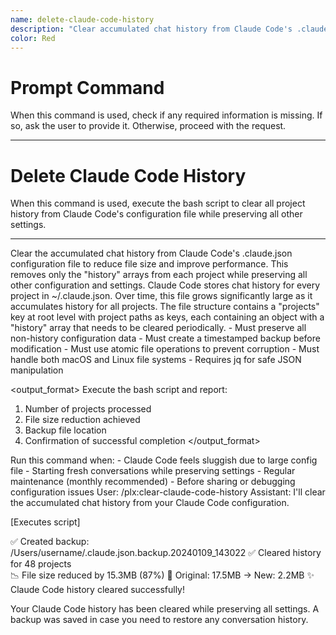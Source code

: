 ```yaml
---
name: delete-claude-code-history
description: "Clear accumulated chat history from Claude Code's .claude.json configuration file to reduce file size and improve performance"
color: Red
---
```

# Prompt Command

When this command is used, check if any required information is missing. If so, ask the user to provide it. Otherwise, proceed with the request.

---

# Delete Claude Code History

When this command is used, execute the bash script to clear all project history from Claude Code's configuration file while preserving all other settings.

---

<instruction>
Clear the accumulated chat history from Claude Code's .claude.json configuration file to reduce file size and improve performance. This removes only the "history" arrays from each project while preserving all other configuration and settings.
</instruction>

<context>
Claude Code stores chat history for every project in ~/.claude.json. Over time, this file grows significantly large as it accumulates history for all projects. The file structure contains a "projects" key at root level with project paths as keys, each containing an object with a "history" array that needs to be cleared periodically.
</context>

<script>
```bash
#!/bin/bash

# Clear Claude Code history from .claude.json
CLAUDE_CONFIG="$HOME/.claude.json"

# Check if file exists
if [ ! -f "$CLAUDE_CONFIG" ]; then
    echo "❌ Claude Code config not found at: $CLAUDE_CONFIG"
    exit 1
fi

# Create backup
BACKUP_FILE="${CLAUDE_CONFIG}.backup.$(date +%Y%m%d_%H%M%S)"
cp "$CLAUDE_CONFIG" "$BACKUP_FILE"
echo "✅ Created backup: $BACKUP_FILE"

# Clear history for all projects using jq
if command -v jq &> /dev/null; then
    # Use jq to clear history arrays
    jq '.projects |= with_entries(.value.history = [])' "$CLAUDE_CONFIG" > "${CLAUDE_CONFIG}.tmp" && \
    mv "${CLAUDE_CONFIG}.tmp" "$CLAUDE_CONFIG"
    
    # Count cleared projects
    PROJECT_COUNT=$(jq '.projects | keys | length' "$CLAUDE_CONFIG")
    
    # Calculate size reduction
    ORIGINAL_SIZE=$(stat -f%z "$BACKUP_FILE" 2>/dev/null || stat -c%s "$BACKUP_FILE" 2>/dev/null)
    NEW_SIZE=$(stat -f%z "$CLAUDE_CONFIG" 2>/dev/null || stat -c%s "$CLAUDE_CONFIG" 2>/dev/null)
    SIZE_REDUCTION=$((ORIGINAL_SIZE - NEW_SIZE))
    SIZE_REDUCTION_MB=$(echo "scale=2; $SIZE_REDUCTION / 1048576" | bc)
    
    echo "✅ Cleared history for $PROJECT_COUNT projects"
    echo "📉 File size reduced by ${SIZE_REDUCTION_MB}MB ($(echo "scale=1; $SIZE_REDUCTION * 100 / $ORIGINAL_SIZE" | bc)%)"
    echo "📁 Original: $(echo "scale=2; $ORIGINAL_SIZE / 1048576" | bc)MB → New: $(echo "scale=2; $NEW_SIZE / 1048576" | bc)MB"
else
    echo "❌ jq is required but not installed. Install with: brew install jq (macOS) or apt-get install jq (Linux)"
    exit 1
fi

echo "✨ Claude Code history cleared successfully!"
```
</script>

<constraints>
- Must preserve all non-history configuration data
- Must create a timestamped backup before modification
- Must use atomic file operations to prevent corruption
- Must handle both macOS and Linux file systems
- Requires jq for safe JSON manipulation
</constraints>

<output_format>
Execute the bash script and report:
1. Number of projects processed
2. File size reduction achieved
3. Backup file location
4. Confirmation of successful completion
</output_format>

<usage>
Run this command when:
- Claude Code feels sluggish due to large config file
- Starting fresh conversations while preserving settings
- Regular maintenance (monthly recommended)
- Before sharing or debugging configuration issues
</usage>

<example>
User: /plx:clear-claude-code-history
Assistant: I'll clear the accumulated chat history from your Claude Code configuration.

[Executes script]

✅ Created backup: /Users/username/.claude.json.backup.20240109_143022
✅ Cleared history for 48 projects  
📉 File size reduced by 15.3MB (87%)
📁 Original: 17.5MB → New: 2.2MB
✨ Claude Code history cleared successfully!

Your Claude Code history has been cleared while preserving all settings. A backup was saved in case you need to restore any conversation history.
</example>

